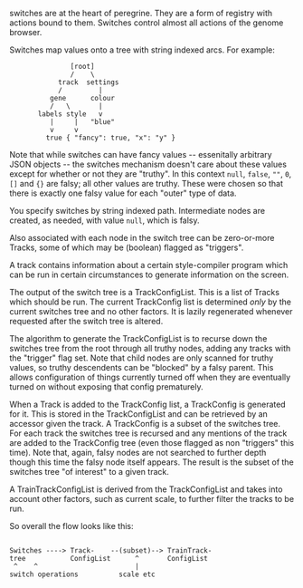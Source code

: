 switches are at the heart of peregrine. They are a form of registry with actions bound to them. Switches control almost all actions of the genome browser.

Switches map values onto a tree with string indexed arcs. For example:

```
               [root]
               /    \
            track  settings
            /         |
          gene      colour
          /   \       |
       labels style   v
          |     |   "blue"
          v     v
         true { "fancy": true, "x": "y" }
```

Note that while switches can have fancy values -- essenitally arbitrary JSON objects -- the switches mechanism doesn't care about these values except for whether or not they are "truthy". In this context `null`, `false`, `""`, `0`, `[]` and `{}` are falsy; all other values are truthy. These were chosen so that there is exactly one falsy value for each "outer" type of data.

You specify switches by string indexed path. Intermediate nodes are created, as needed, with value `null`, which is falsy.

Also associated with each node in the switch tree can be zero-or-more Tracks, some of which may be (boolean) flagged as "triggers".

A track contains information about a certain style-compiler program which can be run in certain circumstances to generate information on the screen.

The output of the switch tree is a TrackConfigList. This is a list of Tracks which should be run. The current TrackConfig list is determined *only* by the current switches tree and no other factors. It is lazily regenerated whenever requested after the switch tree is altered.

The algorithm to generate the TrackConfigList is to recurse down the switches tree from the root through all truthy nodes, adding any tracks with the "trigger" flag set. Note that child nodes are only scanned for truthy values, so truthy descendents can be "blocked" by a falsy parent. This allows configuration of things currently turned off when they are eventually turned on without exposing that config prematurely.

When a Track is added to the TrackConfig list, a TrackConfig is generated for it. This is stored in the TrackConfigList and can be retrieved by an accessor given the track. A TrackConfig is a subset of the switches tree. For each track the switches tree is recursed
and any mentions of the track are added to the TrackConfig tree (even those flagged as non "triggers" this time). Note that, again, falsy nodes are not searched to further depth though this time the falsy node itself appears. The result is the subset of the switches tree "of interest" to a given track.

A TrainTrackConfigList is derived from the TrackConfigList and takes into account other factors, such as current scale, to further filter the tracks to be run.

So overall the flow looks like this:

```

Switches ----> Track-    --(subset)--> TrainTrack-
tree           ConfigList      ^       ConfigList
 ^    ^                        |
switch operations          scale etc
```

